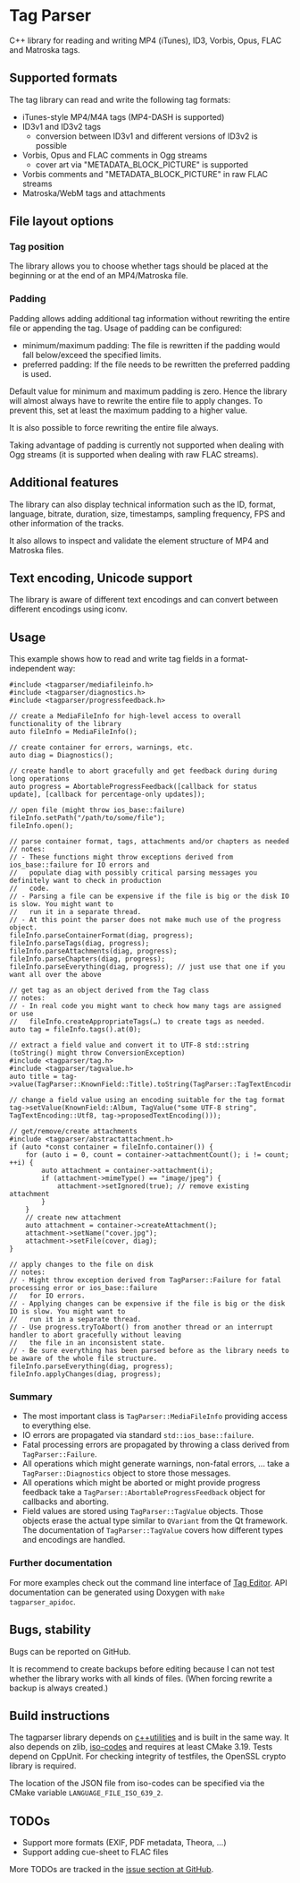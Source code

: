 # Tag Parser
C++ library for reading and writing MP4 (iTunes), ID3, Vorbis, Opus, FLAC and Matroska tags.

## Supported formats
The tag library can read and write the following tag formats:

* iTunes-style MP4/M4A tags (MP4-DASH is supported)
* ID3v1 and ID3v2 tags
    * conversion between ID3v1 and different versions of ID3v2 is possible
* Vorbis, Opus and FLAC comments in Ogg streams
    * cover art via "METADATA_BLOCK_PICTURE" is supported
* Vorbis comments and "METADATA_BLOCK_PICTURE" in raw FLAC streams
* Matroska/WebM tags and attachments

## File layout options
### Tag position
The library allows you to choose whether tags should be placed at the beginning or at
the end of an MP4/Matroska file.

### Padding
Padding allows adding additional tag information without rewriting the entire file
or appending the tag. Usage of padding can be configured:
* minimum/maximum padding: The file is rewritten if the padding would fall below/exceed the specified limits.
* preferred padding: If the file needs to be rewritten the preferred padding is used.

Default value for minimum and maximum padding is zero. Hence the library will almost always have to rewrite
the entire file to apply changes. To prevent this, set at least the maximum padding to a higher value.

It is also possible to force rewriting the entire file always.

Taking advantage of padding is currently not supported when dealing with Ogg streams (it is supported when dealing with raw FLAC streams).

## Additional features
The library can also display technical information such as the ID, format, language, bitrate,
duration, size, timestamps, sampling frequency, FPS and other information of the tracks.

It also allows to inspect and validate the element structure of MP4 and Matroska files.

## Text encoding, Unicode support
The library is aware of different text encodings and can convert between different encodings using iconv.

## Usage
This example shows how to read and write tag fields in a format-independent way:

```
#include <tagparser/mediafileinfo.h>
#include <tagparser/diagnostics.h>
#include <tagparser/progressfeedback.h>

// create a MediaFileInfo for high-level access to overall functionality of the library
auto fileInfo = MediaFileInfo();

// create container for errors, warnings, etc.
auto diag = Diagnostics();

// create handle to abort gracefully and get feedback during during long operations
auto progress = AbortableProgressFeedback([callback for status update], [callback for percentage-only updates]);

// open file (might throw ios_base::failure)
fileInfo.setPath("/path/to/some/file");
fileInfo.open();

// parse container format, tags, attachments and/or chapters as needed
// notes:
// - These functions might throw exceptions derived from ios_base::failure for IO errors and
//   populate diag with possibly critical parsing messages you definitely want to check in production
//   code.
// - Parsing a file can be expensive if the file is big or the disk IO is slow. You might want to
//   run it in a separate thread.
// - At this point the parser does not make much use of the progress object.
fileInfo.parseContainerFormat(diag, progress);
fileInfo.parseTags(diag, progress);
fileInfo.parseAttachments(diag, progress);
fileInfo.parseChapters(diag, progress);
fileInfo.parseEverything(diag, progress); // just use that one if you want all over the above

// get tag as an object derived from the Tag class
// notes:
// - In real code you might want to check how many tags are assigned or use
//   fileInfo.createAppropriateTags(…) to create tags as needed.
auto tag = fileInfo.tags().at(0);

// extract a field value and convert it to UTF-8 std::string (toString() might throw ConversionException)
#include <tagparser/tag.h>
#include <tagparser/tagvalue.h>
auto title = tag->value(TagParser::KnownField::Title).toString(TagParser::TagTextEncoding::Utf8);

// change a field value using an encoding suitable for the tag format
tag->setValue(KnownField::Album, TagValue("some UTF-8 string", TagTextEncoding::Utf8, tag->proposedTextEncoding()));

// get/remove/create attachments
#include <tagparser/abstractattachment.h>
if (auto *const container = fileInfo.container()) {
    for (auto i = 0, count = container->attachmentCount(); i != count; ++i) {
        auto attachment = container->attachment(i);
        if (attachment->mimeType() == "image/jpeg") {
            attachment->setIgnored(true); // remove existing attachment
        }
    }
    // create new attachment
    auto attachment = container->createAttachment();
    attachment->setName("cover.jpg");
    attachment->setFile(cover, diag);
}

// apply changes to the file on disk
// notes:
// - Might throw exception derived from TagParser::Failure for fatal processing error or ios_base::failure
//   for IO errors.
// - Applying changes can be expensive if the file is big or the disk IO is slow. You might want to
//   run it in a separate thread.
// - Use progress.tryToAbort() from another thread or an interrupt handler to abort gracefully without leaving
//   the file in an inconsistent state.
// - Be sure everything has been parsed before as the library needs to be aware of the whole file structure.
fileInfo.parseEverything(diag, progress);
fileInfo.applyChanges(diag, progress);
```

### Summary
* The most important class is `TagParser::MediaFileInfo` providing access to everything else.
* IO errors are propagated via standard `std::ios_base::failure`.
* Fatal processing errors are propagated by throwing a class derived from `TagParser::Failure`.
* All operations which might generate warnings, non-fatal errors, ... take a `TagParser::Diagnostics` object to store
  those messages.
* All operations which might be aborted or might provide progress feedback take a `TagParser::AbortableProgressFeedback`
  object for callbacks and aborting.
* Field values are stored using `TagParser::TagValue` objects. Those objects erase the actual type similar to `QVariant`
  from the Qt framework. The documentation of `TagParser::TagValue` covers how different types and encodings are
  handled.

### Further documentation
For more examples check out the command line interface of [Tag Editor](https://github.com/Martchus/tageditor).
API documentation can be generated using Doxygen with `make tagparser_apidoc`.

## Bugs, stability
Bugs can be reported on GitHub.

It is recommend to create backups before editing because I can not test whether the library
works with all kinds of files. (When forcing rewrite a backup is always created.)

## Build instructions
The tagparser library depends on [c++utilities](https://github.com/Martchus/cpp-utilities) and is built
in the same way.
It also depends on zlib, [iso-codes](https://salsa.debian.org/iso-codes-team/iso-codes) and requires at
least CMake 3.19. Tests depend on CppUnit. For checking integrity of testfiles, the OpenSSL crypto library is
required.

The location of the JSON file from iso-codes can be specified via the CMake variable `LANGUAGE_FILE_ISO_639_2`.

## TODOs
* Support more formats (EXIF, PDF metadata, Theora, ...)
* Support adding cue-sheet to FLAC files

More TODOs are tracked in the [issue section at GitHub](https://github.com/Martchus/tagparser/issues).
